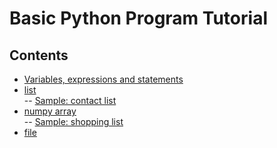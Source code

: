 # Basic Python Program Tutorial

## Contents  
- [Variables, expressions and statements]()  
- [list](https://github.com/mrolarik/basic-python/blob/master/list.ipynb)  
  -- [Sample: contact list]()
- [numpy array](https://github.com/mrolarik/basic-python/blob/master/numpy-array.ipynb)  
  -- [Sample: shopping list](https://github.com/mrolarik/basic-python/blob/master/shopping_list.py)
- [file](https://github.com/mrolarik/basic-python/blob/master/file.ipynb)  
